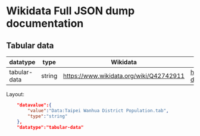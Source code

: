 # Wikidata Full JSON dump documentation

## Tabular data

|datatype|type|Wikidata|Properties
|---|---|----|----|
|tabular-data|string|<https://www.wikidata.org/wiki/Q42742911>|<https://www.wikidata.org/wiki/Special:ListProperties/tabular-data>

Layout:

````json
    "datavalue":{
        "value":"Data:Taipei Wanhua District Population.tab",
        "type":"string"
    },
    "datatype":"tabular-data"
````
